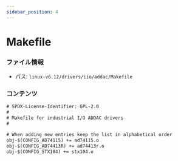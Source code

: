 ```yaml
---
sidebar_position: 4
---
```

# Makefile

### ファイル情報

- パス: `linux-v6.12/drivers/iio/addac/Makefile`

### コンテンツ

```txt
# SPDX-License-Identifier: GPL-2.0
#
# Makefile for industrial I/O ADDAC drivers
#

# When adding new entries keep the list in alphabetical order
obj-$(CONFIG_AD74115) += ad74115.o
obj-$(CONFIG_AD74413R) += ad74413r.o
obj-$(CONFIG_STX104) += stx104.o

```
